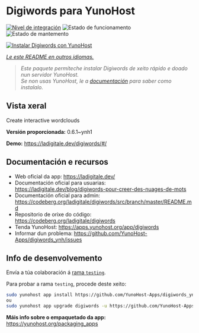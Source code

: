 <!--
NOTA: Este README foi creado automáticamente por <https://github.com/YunoHost/apps/tree/master/tools/readme_generator>
NON debe editarse manualmente.
-->

# Digiwords para YunoHost

[![Nivel de integración](https://dash.yunohost.org/integration/digiwords.svg)](https://ci-apps.yunohost.org/ci/apps/digiwords/) ![Estado de funcionamento](https://ci-apps.yunohost.org/ci/badges/digiwords.status.svg) ![Estado de mantemento](https://ci-apps.yunohost.org/ci/badges/digiwords.maintain.svg)

[![Instalar Digiwords con YunoHost](https://install-app.yunohost.org/install-with-yunohost.svg)](https://install-app.yunohost.org/?app=digiwords)

*[Le este README en outros idiomas.](./ALL_README.md)*

> *Este paquete permíteche instalar Digiwords de xeito rápido e doado nun servidor YunoHost.*  
> *Se non usas YunoHost, le a [documentación](https://yunohost.org/install) para saber como instalalo.*

## Vista xeral

Create interactive wordclouds

**Versión proporcionada:** 0.6.1~ynh1

**Demo:** <https://ladigitale.dev/digiwords/#/>
## Documentación e recursos

- Web oficial da app: <https://ladigitale.dev/>
- Documentación oficial para usuarias: <https://ladigitale.dev/blog/digiwords-pour-creer-des-nuages-de-mots>
- Documentación oficial para admin: <https://codeberg.org/ladigitale/digiwords/src/branch/master/README.md>
- Repositorio de orixe do código: <https://codeberg.org/ladigitale/digiwords>
- Tenda YunoHost: <https://apps.yunohost.org/app/digiwords>
- Informar dun problema: <https://github.com/YunoHost-Apps/digiwords_ynh/issues>

## Info de desenvolvemento

Envía a túa colaboración á [rama `testing`](https://github.com/YunoHost-Apps/digiwords_ynh/tree/testing).

Para probar a rama `testing`, procede deste xeito:

```bash
sudo yunohost app install https://github.com/YunoHost-Apps/digiwords_ynh/tree/testing --debug
ou
sudo yunohost app upgrade digiwords -u https://github.com/YunoHost-Apps/digiwords_ynh/tree/testing --debug
```

**Máis info sobre o empaquetado da app:** <https://yunohost.org/packaging_apps>
